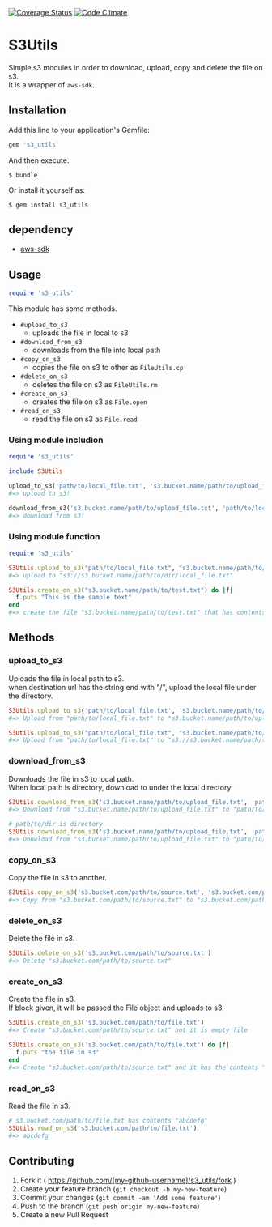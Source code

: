 [![Coverage Status](https://coveralls.io/repos/mgi166/s3_utils/badge.png?branch=master)](https://coveralls.io/r/mgi166/s3_utils?branch=master)
[![Code Climate](https://codeclimate.com/github/mgi166/s3_utils/badges/gpa.svg)](https://codeclimate.com/github/mgi166/s3_utils)

# S3Utils
Simple s3 modules in order to download, upload, copy and delete the file on s3.  
It is a wrapper of `aws-sdk`.

## Installation

Add this line to your application's Gemfile:

```ruby
gem 's3_utils'
```

And then execute:

    $ bundle

Or install it yourself as:

    $ gem install s3_utils

## dependency

* [aws-sdk](https://github.com/aws/aws-sdk-ruby)

## Usage

```ruby
require 's3_utils'
```

This module has some methods.

* `#upload_to_s3`
   * uploads the file in local to s3
* `#download_from_s3`
   * downloads from the file into local path
* `#copy_on_s3`
   * copies the file on s3 to other as `FileUtils.cp`
* `#delete_on_s3`
   * deletes the file on s3 as `FileUtils.rm`
* `#create_on_s3`
   * creates the file on s3 as `File.open`
* `#read_on_s3`
   * read the file on s3 as `File.read`

### Using module includion

```ruby
require 's3_utils'

include S3Utils

upload_to_s3('path/to/local_file.txt', 's3.bucket.name/path/to/upload_file.txt')
#=> upload to s3!

download_from_s3('s3.bucket.name/path/to/upload_file.txt', 'path/to/local_file.txt')
#=> download from s3!
```

### Using module function
```ruby
require 's3_utils'

S3Utils.upload_to_s3("path/to/local_file.txt", "s3.bucket.name/path/to/dir/")
#=> upload to "s3://s3.bucket.name/path/to/dir/local_file.txt"

S3Utils.create_on_s3("s3.bucket.name/path/to/test.txt") do |f|
  f.puts "This is the sample text"
end
#=> create the file "s3.bucket.name/path/to/test.txt" that has contents "This is the sample text"
```

## Methods
### upload_to_s3
Uploads the file in local path to s3.  
when destination url has the string end with "/", upload the local file under the directory.

```ruby
S3Utils.upload_to_s3('path/to/local_file.txt', 's3.bucket.name/path/to/upload_file.txt')
#=> Upload from "path/to/local_file.txt" to "s3.bucket.name/path/to/upload_file.txt"

S3Utils.upload_to_s3("path/to/local_file.txt", "s3.bucket.name/path/to/dir/")
#=> Upload from "path/to/local_file.txt" to "s3://s3.bucket.name/path/to/dir/local_file.txt"
```

### download_from_s3
Downloads the file in s3 to local path.  
When local path is directory, download to under the local directory.

```ruby
S3Utils.download_from_s3('s3.bucket.name/path/to/upload_file.txt', 'path/to/local_file.txt')
#=> Download from "s3.bucket.name/path/to/upload_file.txt" to "path/to/local_file.txt"

# path/to/dir is directory
S3Utils.download_from_s3('s3.bucket.name/path/to/upload_file.txt', 'path/to/dir')
#=> Donwload from "s3.bucket.name/path/to/upload_file.txt" to "path/to/dir/upload_file.txt"
```

### copy_on_s3
Copy the file in s3 to another.  

```ruby
S3Utils.copy_on_s3('s3.bucket.com/path/to/source.txt', 's3.bucket.com/path/to/dest.txt')
#=> Copy from "s3.bucket.com/path/to/source.txt" to "s3.bucket.com/path/to/dest.txt"
```

### delete_on_s3
Delete the file in s3.  

```ruby
S3Utils.delete_on_s3('s3.bucket.com/path/to/source.txt')
#=> Delete "s3.bucket.com/path/to/source.txt"
```

### create_on_s3
Create the file in s3.  
If block given, it will be passed the File object and uploads to s3.

```ruby
S3Utils.create_on_s3('s3.bucket.com/path/to/file.txt')
#=> Create "s3.bucket.com/path/to/source.txt" but it is empty file

S3Utils.create_on_s3('s3.bucket.com/path/to/file.txt') do |f|
  f.puts "the file in s3"
end
#=> Create "s3.bucket.com/path/to/source.txt" and it has the contents "the file in s3"
```

### read_on_s3
Read the file in s3.  

```ruby
# s3.bucket.com/path/to/file.txt has contents "abcdefg"
S3Utils.read_on_s3('s3.bucket.com/path/to/file.txt')
#=> abcdefg
```

## Contributing

1. Fork it ( https://github.com/[my-github-username]/s3_utils/fork )
2. Create your feature branch (`git checkout -b my-new-feature`)
3. Commit your changes (`git commit -am 'Add some feature'`)
4. Push to the branch (`git push origin my-new-feature`)
5. Create a new Pull Request
